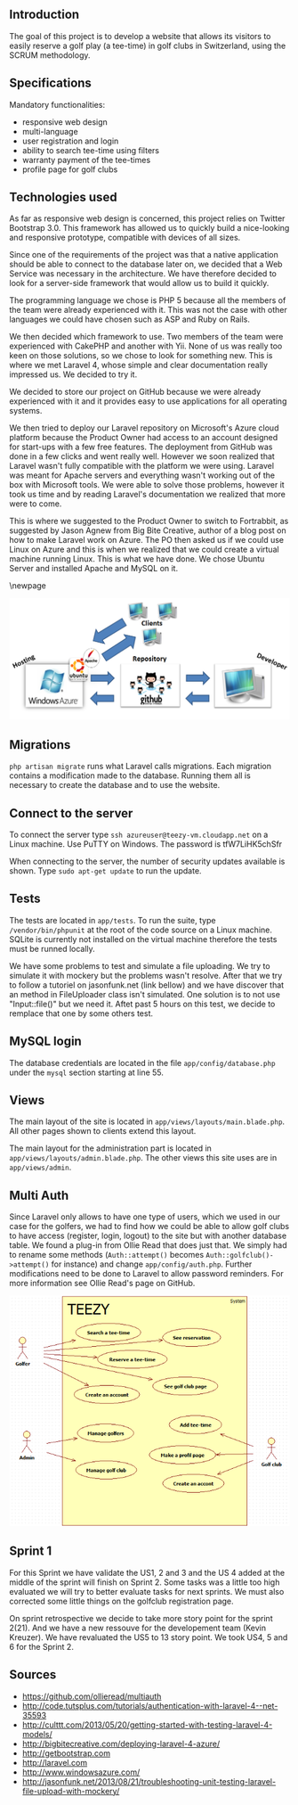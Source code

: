 ## Introduction

The goal of this project is to develop a website that allows its visitors to 
easily reserve a golf play (a tee-time) in golf clubs in Switzerland, using the 
SCRUM methodology.

## Specifications

Mandatory functionalities:

* responsive web design
* multi-language
* user registration and login
* ability to search tee-time using filters
* warranty payment of the tee-times
* profile page for golf clubs

## Technologies used

As far as responsive web design is concerned, this project relies on Twitter 
Bootstrap 3.0. This framework has allowed us to quickly build a nice-looking 
and responsive prototype, compatible with devices of all sizes.

Since one of the requirements of the project was that a native application 
should be able to connect to the database later on, we decided that a Web 
Service was necessary in the architecture. We have therefore decided to look 
for a server-side framework that would allow us to build it quickly.

The programming language we chose is PHP 5 because all the members of the team 
were already experienced with it. This was not the case with other languages we 
could have chosen such as ASP and Ruby on Rails.

We then decided which framework to use. Two members of the team were 
experienced with CakePHP and another with Yii. None of us was really too keen 
on those solutions, so we chose to look for something new. This is where we met 
Laravel 4, whose simple and clear documentation really impressed us. We decided 
to try it.

We decided to store our project on GitHub because we were already experienced 
with it and it provides easy to use applications for all operating systems.

We then tried to deploy our Laravel repository on Microsoft's Azure cloud 
platform because the Product Owner had access to an account designed for 
start-ups with a few free features. The deployment from GitHub was done in a 
few clicks and went really well. However we soon realized that Laravel wasn't 
fully compatible with the platform we were using. Laravel was meant for Apache 
servers and everything wasn't working out of the box with Microsoft tools. We 
were able to solve those problems, however it took us time and by reading 
Laravel's documentation we realized that more were to come.

This is where we suggested to the Product Owner to switch to Fortrabbit, as 
suggested by Jason Agnew from Big Bite Creative, author of a blog post on how 
to make Laravel work on Azure. The PO then asked us if we could use Linux on 
Azure and this is when we realized that we could create a virtual machine 
running Linux. This is what we have done. We chose Ubuntu Server and installed 
Apache and MySQL on it.

\newpage

![Architecture](img/architecture.png)

## Migrations

`php artisan migrate` runs what Laravel calls migrations. Each migration 
contains a modification made to the database. Running them all is necessary to 
create the database and to use the website.

## Connect to the server

To connect the server type `ssh azureuser@teezy-vm.cloudapp.net` on a Linux 
machine. Use PuTTY on Windows. The password is tfW7LiHK5chSfr

When connecting to the server, the number of security updates available is 
shown. Type `sudo apt-get update` to run the update.

## Tests

The tests are located in `app/tests`. To run the suite, type 
`/vendor/bin/phpunit` at the root of the code source on a Linux machine. SQLite 
is currently not installed on the virtual machine therefore the tests must be 
runned locally.

We have some problems to test and simulate a file uploading. We try to simulate
it with mockery but the problems wasn't resolve. After that we try to follow a
tutoriel on jasonfunk.net (link bellow) and we have discover that an method in
FileUploader class isn't simulated. One solution is to not use "Input::file()" but
we need it. Aftet past 5 hours on this test, we decide to remplace that one
by some others test.

## MySQL login

The database credentials are located in the file `app/config/database.php` 
under the `mysql` section starting at line 55.

## Views

The main layout of the site is located in `app/views/layouts/main.blade.php`. 
All other pages shown to clients extend this layout.

The main layout for the administration part is located in 
`app/views/layouts/admin.blade.php`. The other views this site uses are in 
`app/views/admin`.

## Multi Auth

Since Laravel only allows to have one type of users, which we used in our case 
for the golfers, we had to find how we could be able to allow golf clubs to 
have access (register, login, logout) to the site but with another database 
table. We found a plug-in from Ollie Read that does just that. We simply had to 
rename some methods (`Auth::attempt()` becomes `Auth::golfclub()->attempt()` 
for instance) and change `app/config/auth.php`. Further modifications need to 
be done to Laravel to allow password reminders. For more information see Ollie 
Read's page on GitHub.

![Use cases](img/use-cases.png)

## Sprint 1

For this Sprint we have validate the US1, 2 and 3 and the US 4 added at the
middle of the sprint will finish on Sprint 2. Some tasks was a little too
high evaluated we will try to better evaluate tasks for next sprints. We must 
also corrected some little things on the golfclub registration page.

On sprint retrospective we decide to take more story point for the sprint 2(21).
And we have a new ressouve for the developement team (Kevin Kreuzer). We have 
revaluated the US5 to 13 story point. We took US4, 5 and 6 for the Sprint 2.

## Sources

- https://github.com/ollieread/multiauth
- http://code.tutsplus.com/tutorials/authentication-with-laravel-4--net-35593
- http://culttt.com/2013/05/20/getting-started-with-testing-laravel-4-models/
- http://bigbitecreative.com/deploying-laravel-4-azure/
- http://getbootstrap.com
- http://laravel.com
- http://www.windowsazure.com/
- http://jasonfunk.net/2013/08/21/troubleshooting-unit-testing-laravel-file-upload-with-mockery/
